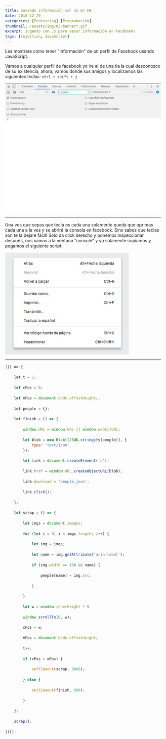 ```yaml
---
title: Sacando información con JS en FB
date: 2018-12-29
categories: [Pentesting] [Programación] 
thumbnail: /assets/img/03/bannerr.gif
excerpt: Jugando con JS para sacar información en Facebook!
tags: [Injection, JavaScript]
---
```

  
Les mostrare como tener "información" de un perfil de Facebook usando JavaScript.  

Vamos a cualquier perfil de facebook yo ire al de una tia la cual desconozco de su existencia, ahora, vamos donde sus amigos y localizamos las siguientes teclas: `ctrl + shift + j`

![console.jpg](/assets/img/post/02/consola.jpg)

-------

 Una ves que sepas que tecla es cada una solamente queda que oprimas cada una a la ves y se abrirá la consola en facebook. Sino sabes que teclas son te la dejare fácil! Solo da click derecho y ponemos inspeccionar después, nos vamos a la ventana "consolé" y ya solamente copiamos y pegamos el siguiente script:
 
 ![inspeccionar.jpg](/assets/img/post/02/inspeccionar.jpg)

-------


```JavaScript
(() => {

	let t = 1;

	let cPos = 0;

	let mPos = document.body.offsetHeight;;

	let people = {};

	let finish = () => {

		window.URL = window.URL || window.webkitURL;

		let blob = new Blob([JSON.stringify(people)], {
			type: 'text/json'
		});

		let link = document.createElement('a');

		link.href = window.URL.createObjectURL(blob);

		link.download = 'people.json';

		link.click();

	};

	let scrap = () => {

		let imgs = document.images;

		for (let i = 0; i < imgs.length; i++) {

			let img = imgs;

			let name = img.getAttribute('aria-label');

			if (img.width == 100 && name) {

				people[name] = img.src;

			}

		}

		let w = window.innerHeight * t

		window.scrollTo(0, w);

		cPos = w;

		mPos = document.body.offsetHeight;

		t++;

		if (cPos < mPos) {

			setTimeout(scrap, 3000);

		} else {

			setTimeout(finish, 500);

		}

	};

	scrap();

})();
```